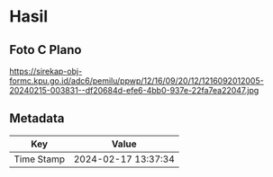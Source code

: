 # Hasil

## Foto C Plano

https://sirekap-obj-formc.kpu.go.id/adc6/pemilu/ppwp/12/16/09/20/12/1216092012005-20240215-003831--df20684d-efe6-4bb0-937e-22fa7ea22047.jpg


## Metadata

| Key        | Value               |
| ---------- | ------------------- |
| Time Stamp | 2024-02-17 13:37:34 |



